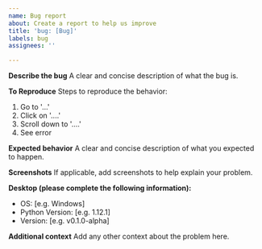 ```yaml
---
name: Bug report
about: Create a report to help us improve
title: 'bug: [Bug]'
labels: bug
assignees: ''

---
```


**Describe the bug**
A clear and concise description of what the bug is.

**To Reproduce**
Steps to reproduce the behavior:
1. Go to '...'
2. Click on '....'
3. Scroll down to '....'
4. See error

**Expected behavior**
A clear and concise description of what you expected to happen.

**Screenshots**
If applicable, add screenshots to help explain your problem.

**Desktop (please complete the following information):**
 - OS: [e.g. Windows]
- Python Version: [e.g. 1.12.1]
 - Version: [e.g. v0.1.0-alpha]

**Additional context**
Add any other context about the problem here.
